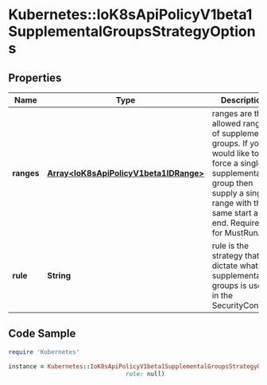 # Kubernetes::IoK8sApiPolicyV1beta1SupplementalGroupsStrategyOptions

## Properties

Name | Type | Description | Notes
------------ | ------------- | ------------- | -------------
**ranges** | [**Array&lt;IoK8sApiPolicyV1beta1IDRange&gt;**](IoK8sApiPolicyV1beta1IDRange.md) | ranges are the allowed ranges of supplemental groups.  If you would like to force a single supplemental group then supply a single range with the same start and end. Required for MustRunAs. | [optional] 
**rule** | **String** | rule is the strategy that will dictate what supplemental groups is used in the SecurityContext. | [optional] 

## Code Sample

```ruby
require 'Kubernetes'

instance = Kubernetes::IoK8sApiPolicyV1beta1SupplementalGroupsStrategyOptions.new(ranges: null,
                                 rule: null)
```


